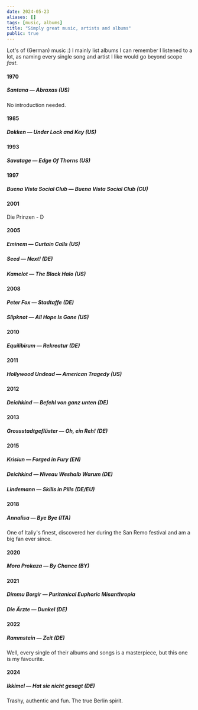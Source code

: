 ```yaml
---
date: 2024-05-23
aliases: []
tags: [music, albums]
title: "Simply great music, artists and albums"
public: true
---
```


Lot's of (German) music :) I mainly list albums I can remember I listened to a lot, as naming every single song and artist I like would go beyond scope _fast_. 


#### 1970

##### Santana — Abraxas (US)

No introduction needed.

#### 1985

##### Dokken — Under Lock and Key (US)

#### 1993

##### Savatage — Edge Of Thorns (US)

#### 1997

##### Buena Vista Social Club — Buena Vista Social Club (CU)

#### 2001

Die Prinzen - D
#### 2005
##### Eminem — Curtain Calls (US)
##### Seed — Next! (DE)

##### Kamelot — The Black Halo (US)

#### 2008

##### Peter Fox — Stadtaffe (DE)

##### Slipknot — All Hope Is Gone (US)

#### 2010

##### Equilibirum — Rekreatur (DE)

#### 2011

##### Hollywood Undead — American Tragedy (US)
#### 2012

##### Deichkind — Befehl von ganz unten (DE)

#### 2013

##### Grossstadtgeflüster — Oh, ein Reh! (DE)

#### 2015

##### Krisiun — Forged in Fury (EN)
##### Deichkind — Niveau Weshalb Warum (DE)

##### Lindemann — Skills in Pills (DE/EU)

#### 2018

##### Annalisa — Bye Bye (ITA)

One of Italiy's finest, discovered her during the San Remo festival and am a big fan ever since.


#### 2020

##### Mora Prokaza — By Chance (BY)
#### 2021

##### Dimmu Borgir — Puritanical Euphoric Misanthropia

##### Die Ärzte — Dunkel (DE)
#### 2022

##### Rammstein — Zeit (DE)

Well, every single of their albums and songs is a masterpiece, but this one is my favourite.


#### 2024

##### Ikkimel — Hat sie nicht gesagt (DE)

Trashy, authentic and fun. The true Berlin spirit.

